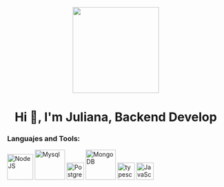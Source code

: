 <div id="header" align="center">
<img src="https://media.giphy.com/media/4H3Ii5eLChYul9p7NL/giphy-downsized-large.gif" width="200">
<h1 align="center">Hi 👋, I'm Juliana, Backend Develop</h1>
</div>

<div align="left">
 <h3>Languajes and Tools:</h3>
  <div>
    <img src="https://www.svgrepo.com/show/303360/nodejs-logo.svg" title="NodeJS" alt="NodeJS" width="60" height="60"/ &nbsp;>
    <img src="https://www.svgrepo.com/show/303251/mysql-logo.svg" title="Mysql" alt="Mysql" width="70" height="70"/ &nbsp;>
    <img src="https://upload.wikimedia.org/wikipedia/commons/2/29/Postgresql_elephant.svg" title="PosgrestSQL" alt="PostgrestSQL" width="40" height="40"/ &nbsp;>
    <img src="https://www.svgrepo.com/show/303232/mongodb-logo.svg" title="MongoDB" alt="MongoDB" width="70" height="70"/ &nbsp;>
    <img src="https://upload.wikimedia.org/wikipedia/commons/thumb/4/4c/Typescript_logo_2020.svg/2048px-Typescript_logo_2020.svg.png" title="typescript" alt="typescript" width="40" height="40"/ &nbsp;>
    <img src="https://upload.wikimedia.org/wikipedia/commons/thumb/9/99/Unofficial_JavaScript_logo_2.svg/1024px-Unofficial_JavaScript_logo_2.svg.png"       title="JavaScript" alt="JavaScript" width="40" height="40"/ &nbsp;>
 </div>
</div>


